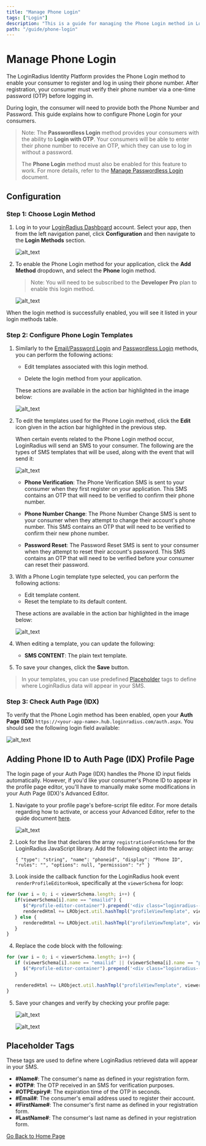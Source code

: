 ```yaml
---
title: "Manage Phone Login"
tags: ["Login"]
description: "This is a guide for managing the Phone Login method in LoginRadius."
path: "/guide/phone-login"
---
```


# Manage Phone Login

The LoginRadius Identity Platform provides the Phone Login method to enable your consumer to register and log in using their phone number. After registration, your consumer must verify their phone number via a one-time password (OTP) before logging in.

During login, the consumer will need to provide both the Phone Number and Password. This guide explains how to configure Phone Login for your consumers.

> Note: The **Passwordless Login** method provides your consumers with the ability to **Login with OTP**. Your consumers will be able to enter their phone number to receive an OTP, which they can use to log in without a password. 
> 
> The **Phone Login** method must also be enabled for this feature to work. For more details, refer to the [Manage Passwordless Login](/guide/passwordless-login) document.

## Configuration

### Step 1: Choose Login Method

1. Log in to your [LoginRadius Dashboard](https://dashboard.loginradius.com/dashboard) account. Select your app, then from the left navigation panel, click **Configuration** and then navigate to the **Login Methods** section.

   ![alt_text](../../assets/blog-common/configuration.png "image_tooltip")

2. To enable the Phone Login method for your application, click the **Add Method** dropdown, and select the **Phone** login method.

   > Note: You will need to be subscribed to the **Developer Pro** plan to enable this login method.

   ![alt_text](images/add-phone-method.png "image_tooltip")

When the login method is successfully enabled, you will see it listed in your login methods table.


### Step 2: Configure Phone Login Templates

1. Similarly to the [Email/Password Login](/guide/emailpassword-login) and [Passwordless Login](/guide/passwordless-login) methods, you can perform the following actions:

   * Edit templates associated with this login method.

   * Delete the login method from your application.

   These actions are available in the action bar highlighted in the image below:

   ![alt_text](images/phone-method-actions.png "image_tooltip")

2. To edit the templates used for the Phone Login method, click the **Edit** icon given in the action bar highlighted in the previous step.

   When certain events related to the Phone Login method occur, LoginRadius will send an SMS to your consumer. The following are the types of SMS templates that will be used, along with the event that will send it:

   ![alt_text](images/phone-templates.png "image_tooltip")

   * **Phone Verification**: The Phone Verification SMS is sent to your consumer when they first register on your application. This SMS contains an OTP that will need to be verified to confirm their phone number.

   * **Phone Number Change**: The Phone Number Change SMS is sent to your consumer when they attempt to change their account's phone number. This SMS contains an OTP that will need to be verified to confirm their new phone number.

   * **Password Reset**: The Password Reset SMS is sent to your consumer when they attempt to reset their account's password. This SMS contains an OTP that will need to be verified before your consumer can reset their password.

3. With a Phone Login template type selected, you can perform the following actions:

   * Edit template content.
   * Reset the template to its default content.


   These actions are available in the action bar highlighted in the image below:

   ![alt_text](images/phone-template-edit.png "image_tooltip")

4. When editing a template, you can update the following:

   * **SMS CONTENT**: The plain text template.


5. To save your changes, click the **Save** button.

> In your templates, you can use predefined [Placeholder](#placeholder-tags) tags to define where LoginRadius data will appear in your SMS.


### Step 3: Check Auth Page (IDX)

To verify that the Phone Login method has been enabled, open your **Auth Page (IDX)** `https://<your-app-name>.hub.loginradius.com/auth.aspx`. You should see the following login field available:

![alt_text](../../assets/blog-common/idx-phone-login.png "image_tooltip")


## Adding Phone ID to Auth Page (IDX) Profile Page

The login page of your Auth Page (IDX) handles the Phone ID input fields automatically. However, if you'd like your consumer's Phone ID to appear in the profile page editor, you'll have to manually make some modifications in your Auth Page (IDX)'s Advanced Editor.

1. Navigate to your profile page's before-script file editor. For more details regarding how to activate, or access your Advanced Editor, refer to the guide document [here](/guide/auth-page-advanced-editor).

   ![alt_text](images/before-script-editor.png "image_tooltip")

2. Look for the line that declares the array `registrationFormSchema` for the LoginRadius JavaScript library. Add the following object into the array:

   `{ "type": "string", "name": "phoneid", "display": "Phone ID", "rules": "", "options": null, "permission": "r" }`

3. Look inside the callback function for the LoginRadius hook event `renderProfileEditorHook`, specifically at the `viewerSchema` for loop:

```javascript
for (var i = 0; i < viewerSchema.length; i++) {
   if(viewerSchema[i].name == "emailid") {
      $("#profile-editor-container").prepend('<div class="loginradius--form-element-content "><label for="loginradius-profileeditor">'+viewerSchema[i].display+'</label><input type="text" name="" id="" class="loginradius-string" disabled value="'+viewerSchema[i].value+'"></div>');
      renderedHtml += LRObject.util.hashTmpl("profileViewTemplate", viewerSchema[i]);
   } else {
      renderedHtml += LRObject.util.hashTmpl("profileViewTemplate", viewerSchema[i]);
   }
}
```

4. Replace the code block with the following:

```javascript
for (var i = 0; i < viewerSchema.length; i++) {
   if (viewerSchema[i].name == "emailid" || (viewerSchema[i].name == "phoneid" && viewerSchema[i].value)) {
      $("#profile-editor-container").prepend('<div class="loginradius--form-element-content "><label for="loginradius-profileeditor">'+viewerSchema[i].display+'</label><input type="text" name="" id="" class="loginradius-string" disabled value="'+viewerSchema[i].value+'"></div>');
   }

   renderedHtml += LRObject.util.hashTmpl("profileViewTemplate", viewerSchema[i]);
}
```

5. Save your changes and verify by checking your profile page:

   ![alt_text](images/profile-phoneid.png "image_tooltip")

   ![alt_text](images/profile-editor-phoneid.png "image_tooltip")


## Placeholder Tags

These tags are used to define where LoginRadius retrieved data will appear in your SMS.

* **#Name#**: The consumer's name as defined in your registration form.
* **#OTP#**: The OTP received in an SMS for verification purposes.
* **#OTPExpiry#**: The expiration time of the OTP in seconds.
* **#Email#**: The consumer's email address used to register their account.
* **#FirstName#**: The consumer's first name as defined in your registration form.
* **#LastName#**: The consumer's last name as defined in your registration form.



[Go Back to Home Page](/)

